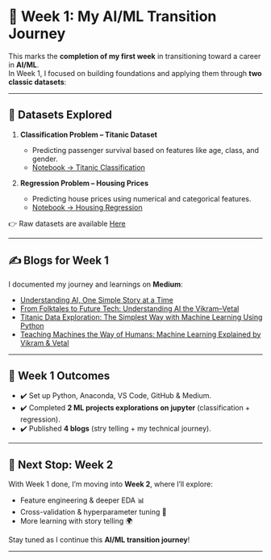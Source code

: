 # 🚀 Week 1: My AI/ML Transition Journey  

This marks the **completion of my first week** in transitioning toward a career in **AI/ML**.  
In Week 1, I focused on building foundations and applying them through **two classic datasets**:  

---

## 📂 Datasets Explored  
1. **Classification Problem – Titanic Dataset**  
   - Predicting passenger survival based on features like age, class, and gender.  
   - [Notebook → Titanic Classification](./titanicExploration.ipynb)  

2. **Regression Problem – Housing Prices**  
   - Predicting house prices using numerical and categorical features.  
   - [Notebook → Housing Regression](./hosuingPrice.ipynb)  

👉 Raw datasets are available [Here](https://github.com/adityanarayan007/ml-portfolio/tree/main/datasets)

---

## ✍️ Blogs for Week 1  
I documented my journey and learnings on **Medium**:  
- [Understanding AI, One Simple Story at a Time](https://medium.com/@aiwithaditya/understanding-ai-one-simple-story-at-a-time-d5ae679183f4)  
- [From Folktales to Future Tech: Understanding AI the Vikram–Vetal](https://medium.com/@aiwithaditya/from-folktales-to-future-tech-understanding-ai-the-vikram-vetal-way-0cdf6e0954fe) 
- [Titanic Data Exploration: The Simplest Way with Machine Learning Using Python](https://medium.com/@aiwithaditya/titanic-data-exploration-the-simplest-way-with-machine-learning-using-python-371311159c35)
- [Teaching Machines the Way of Humans: Machine Learning Explained by Vikram & Vetal](https://medium.com/@aiwithaditya/teaching-machines-the-way-of-humans-machine-learning-explained-by-vikram-vetal-7344378db644)
  

---

## 🎯 Week 1 Outcomes  
- ✔️ Set up Python, Anaconda, VS Code, GitHub & Medium.  
- ✔️ Completed **2 ML projects explorations on jupyter** (classification + regression).  
- ✔️ Published **4 blogs** (stry telling + my technical journey).    

---

## 🔮 Next Stop: Week 2  
With Week 1 done, I’m moving into **Week 2**, where I’ll explore:  
- Feature engineering & deeper EDA 📊  
- Cross-validation & hyperparameter tuning 🔧  
- More learning with story telling 🌍  

Stay tuned as I continue this **AI/ML transition journey**!  

---
